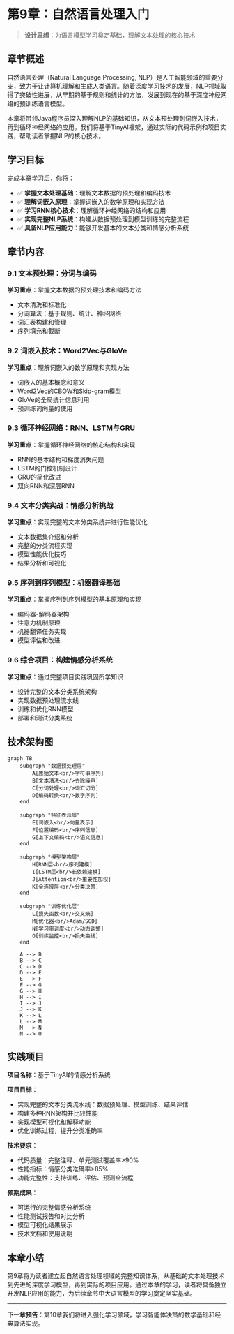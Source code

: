 # 第9章：自然语言处理入门

> **设计思想**：为语言模型学习奠定基础，理解文本处理的核心技术

## 章节概述

自然语言处理（Natural Language Processing, NLP）是人工智能领域的重要分支，致力于让计算机理解和生成人类语言。随着深度学习技术的发展，NLP领域取得了突破性进展，从早期的基于规则和统计的方法，发展到现在的基于深度神经网络的预训练语言模型。

本章将带领Java程序员深入理解NLP的基础知识，从文本预处理到词嵌入技术，再到循环神经网络的应用。我们将基于TinyAI框架，通过实际的代码示例和项目实践，帮助读者掌握NLP的核心技术。

## 学习目标

完成本章学习后，你将：

- ✅ **掌握文本处理基础**：理解文本数据的预处理和编码技术
- ✅ **理解词嵌入原理**：掌握词嵌入的数学原理和实现方法
- ✅ **学习RNN核心技术**：理解循环神经网络的结构和应用
- ✅ **实现完整NLP系统**：构建从数据预处理到模型训练的完整流程
- ✅ **具备NLP应用能力**：能够开发基本的文本分类和情感分析系统

## 章节内容

### 9.1 文本预处理：分词与编码
**学习重点**：掌握文本数据的预处理技术和编码方法
- 文本清洗和标准化
- 分词算法：基于规则、统计、神经网络
- 词汇表构建和管理
- 序列填充和截断

### 9.2 词嵌入技术：Word2Vec与GloVe
**学习重点**：理解词嵌入的数学原理和实现方法
- 词嵌入的基本概念和意义
- Word2Vec的CBOW和Skip-gram模型
- GloVe的全局统计信息利用
- 预训练词向量的使用

### 9.3 循环神经网络：RNN、LSTM与GRU
**学习重点**：掌握循环神经网络的核心结构和实现
- RNN的基本结构和梯度消失问题
- LSTM的门控机制设计
- GRU的简化改进
- 双向RNN和深层RNN

### 9.4 文本分类实战：情感分析挑战
**学习重点**：实现完整的文本分类系统并进行性能优化
- 文本数据集介绍和分析
- 完整的分类流程实现
- 模型性能优化技巧
- 结果分析和可视化

### 9.5 序列到序列模型：机器翻译基础
**学习重点**：掌握序列到序列模型的基本原理和实现
- 编码器-解码器架构
- 注意力机制原理
- 机器翻译任务实现
- 模型评估和改进

### 9.6 综合项目：构建情感分析系统
**学习重点**：通过完整项目实践巩固所学知识
- 设计完整的文本分类系统架构
- 实现数据预处理流水线
- 训练和优化RNN模型
- 部署和测试分类系统

## 技术架构图

```mermaid
graph TB
    subgraph "数据预处理层"
        A[原始文本<br/>字符串序列]
        B[文本清洗<br/>去除噪声]
        C[分词处理<br/>词汇切分]
        D[编码转换<br/>数字序列]
    end
    
    subgraph "特征表示层"
        E[词嵌入<br/>向量表示]
        F[位置编码<br/>序列信息]
        G[上下文编码<br/>语义信息]
    end
    
    subgraph "模型架构层"
        H[RNN层<br/>序列建模]
        I[LSTM层<br/>长依赖建模]
        J[Attention<br/>重要性加权]
        K[全连接层<br/>分类决策]
    end
    
    subgraph "训练优化层"
        L[损失函数<br/>交叉熵]
        M[优化器<br/>Adam/SGD]
        N[学习率调度<br/>动态调整]
        O[训练监控<br/>损失曲线]
    end
    
    A --> B
    B --> C
    C --> D
    D --> E
    E --> F
    F --> G
    G --> H
    H --> I
    I --> J
    J --> K
    K --> L
    L --> M
    M --> N
    N --> O
```

## 实践项目

**项目名称**：基于TinyAI的情感分析系统

**项目目标**：
- 实现完整的文本分类流水线：数据预处理、模型训练、结果评估
- 构建多种RNN架构并比较性能
- 实现模型可视化和解释功能
- 优化训练过程，提升分类准确率

**技术要求**：
- 代码质量：完整注释、单元测试覆盖率>90%
- 性能指标：情感分类准确率>85%
- 功能完整性：支持训练、评估、预测全流程

**预期成果**：
- 可运行的完整情感分析系统
- 性能测试报告和对比分析
- 模型可视化结果展示
- 技术文档和使用说明

## 本章小结

第9章将为读者建立起自然语言处理领域的完整知识体系，从基础的文本处理技术到先进的深度学习模型，再到实际的项目应用。通过本章的学习，读者将具备独立开发NLP应用的能力，为后续章节中大语言模型的学习奠定坚实基础。

---

**下一章预告**：第10章我们将进入强化学习领域，学习智能体决策的数学基础和经典算法实现。